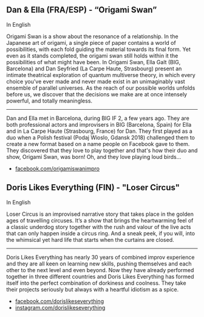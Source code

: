 ## Dan & Ella (FRA/ESP) - “Origami Swan”

In English

Origami Swan is a show about the resonance of a relationship.
In the Japanese art of origami, a single piece of paper contains a world of possibilities, with each fold guiding the material towards its final form. Yet even as it stands completed, the origami swan still holds within it the possibilities of what might have been. In Origami Swan, Ella Galt (BIG, Barcelona) and Dan Seyfried (La Carpe Haute, Strasbourg) present an intimate theatrical exploration of quantum multiverse theory, in which every choice you've ever made and never made exist in an unimaginably vast ensemble of parallel universes. As the reach of our possible worlds unfolds before us, we discover that the decisions we make are at once intensely powerful, and totally meaningless.

---

Dan and Ella met in Barcelona, during BIG IF 2, a few years ago. They are both professional actors and improvisers in BIG (Barcelona, Spain) for Ella and in La Carpe Haute (Strasbourg, France) for Dan. They first played as a duo when a Polish festival (Podaj Wioslo, Gdansk 2018) challenged them to create a new format based on a name people on Facebook gave to them. They discovered that they love to play together and that's how their duo and show, Origami Swan, was born! Oh, and they love playing loud birds...

- [facebook.com/origamiswanimpro](https://facebook.com/origamiswanimpro)

## Doris Likes Everything (FIN) - "Loser Circus"

In English

Loser Circus is an improvised narrative story that takes place in the golden ages of travelling circuses. It’s a show that brings the heartwarming feel of a classic underdog story together with the rush and valour of the live acts that can only happen inside a circus ring. And a sneak peek, if you will, into the whimsical yet hard life that starts when the curtains are closed.

---

Doris Likes Everything has nearly 30 years of combined improv experience and they are all keen on learning new skills, pushing themselves and each other to the next level and even beyond.
Now they have already performed together in three different countries and Doris Likes Everything has formed itself into the perfect combination of dorkiness and coolness. They take their projects seriously but always with a heartful idiotism as a spice.

- [facebook.com/dorislikeseverything](https://facebook.com/dorislikeseverything)
- [instagram.com/dorislikeseverything](https://instagram.com/dorislikeseverything)
